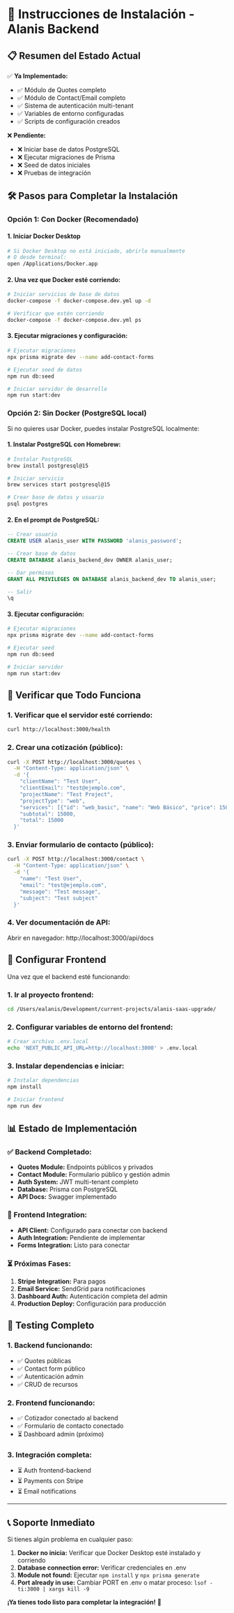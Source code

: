 # 🚀 Instrucciones de Instalación - Alanis Backend

## 📋 **Resumen del Estado Actual**

✅ **Ya Implementado:**
- ✅ Módulo de Quotes completo
- ✅ Módulo de Contact/Email completo 
- ✅ Sistema de autenticación multi-tenant
- ✅ Variables de entorno configuradas
- ✅ Scripts de configuración creados

❌ **Pendiente:**
- ❌ Iniciar base de datos PostgreSQL
- ❌ Ejecutar migraciones de Prisma
- ❌ Seed de datos iniciales
- ❌ Pruebas de integración

## 🛠️ **Pasos para Completar la Instalación**

### **Opción 1: Con Docker (Recomendado)**

#### **1. Iniciar Docker Desktop**
```bash
# Si Docker Desktop no está iniciado, abrirlo manualmente
# O desde terminal:
open /Applications/Docker.app
```

#### **2. Una vez que Docker esté corriendo:**
```bash
# Iniciar servicios de base de datos
docker-compose -f docker-compose.dev.yml up -d

# Verificar que estén corriendo
docker-compose -f docker-compose.dev.yml ps
```

#### **3. Ejecutar migraciones y configuración:**
```bash
# Ejecutar migraciones
npx prisma migrate dev --name add-contact-forms

# Ejecutar seed de datos
npm run db:seed

# Iniciar servidor de desarrollo
npm run start:dev
```

### **Opción 2: Sin Docker (PostgreSQL local)**

Si no quieres usar Docker, puedes instalar PostgreSQL localmente:

#### **1. Instalar PostgreSQL con Homebrew:**
```bash
# Instalar PostgreSQL
brew install postgresql@15

# Iniciar servicio
brew services start postgresql@15

# Crear base de datos y usuario
psql postgres
```

#### **2. En el prompt de PostgreSQL:**
```sql
-- Crear usuario
CREATE USER alanis_user WITH PASSWORD 'alanis_password';

-- Crear base de datos
CREATE DATABASE alanis_backend_dev OWNER alanis_user;

-- Dar permisos
GRANT ALL PRIVILEGES ON DATABASE alanis_backend_dev TO alanis_user;

-- Salir
\q
```

#### **3. Ejecutar configuración:**
```bash
# Ejecutar migraciones
npx prisma migrate dev --name add-contact-forms

# Ejecutar seed
npm run db:seed

# Iniciar servidor
npm run start:dev
```

## 🧪 **Verificar que Todo Funciona**

### **1. Verificar que el servidor esté corriendo:**
```bash
curl http://localhost:3000/health
```

### **2. Crear una cotización (público):**
```bash
curl -X POST http://localhost:3000/quotes \
  -H "Content-Type: application/json" \
  -d '{
    "clientName": "Test User",
    "clientEmail": "test@ejemplo.com",
    "projectName": "Test Project",
    "projectType": "web",
    "services": [{"id": "web_basic", "name": "Web Básico", "price": 15000}],
    "subtotal": 15000,
    "total": 15000
  }'
```

### **3. Enviar formulario de contacto (público):**
```bash
curl -X POST http://localhost:3000/contact \
  -H "Content-Type: application/json" \
  -d '{
    "name": "Test User",
    "email": "test@ejemplo.com",
    "message": "Test message",
    "subject": "Test subject"
  }'
```

### **4. Ver documentación de API:**
Abrir en navegador: http://localhost:3000/api/docs

## 🔗 **Configurar Frontend**

Una vez que el backend esté funcionando:

### **1. Ir al proyecto frontend:**
```bash
cd /Users/ealanis/Development/current-projects/alanis-saas-upgrade/
```

### **2. Configurar variables de entorno del frontend:**
```bash
# Crear archivo .env.local
echo 'NEXT_PUBLIC_API_URL=http://localhost:3000' > .env.local
```

### **3. Instalar dependencias e iniciar:**
```bash
# Instalar dependencias
npm install

# Iniciar frontend
npm run dev
```

## 📊 **Estado de Implementación**

### **✅ Backend Completado:**
- **Quotes Module:** Endpoints públicos y privados
- **Contact Module:** Formulario público y gestión admin
- **Auth System:** JWT multi-tenant completo
- **Database:** Prisma con PostgreSQL
- **API Docs:** Swagger implementado

### **🔄 Frontend Integration:**
- **API Client:** Configurado para conectar con backend
- **Auth Integration:** Pendiente de implementar
- **Forms Integration:** Listo para conectar

### **⏳ Próximas Fases:**
1. **Stripe Integration:** Para pagos
2. **Email Service:** SendGrid para notificaciones
3. **Dashboard Auth:** Autenticación completa del admin
4. **Production Deploy:** Configuración para producción

## 🚀 **Testing Completo**

### **1. Backend funcionando:**
- ✅ Quotes públicas
- ✅ Contact form público
- ✅ Autenticación admin
- ✅ CRUD de recursos

### **2. Frontend funcionando:**
- ✅ Cotizador conectado al backend
- ✅ Formulario de contacto conectado
- ⏳ Dashboard admin (próximo)

### **3. Integración completa:**
- ⏳ Auth frontend-backend
- ⏳ Payments con Stripe
- ⏳ Email notifications

---

## 📞 **Soporte Inmediato**

Si tienes algún problema en cualquier paso:

1. **Docker no inicia:** Verificar que Docker Desktop esté instalado y corriendo
2. **Database connection error:** Verificar credenciales en .env
3. **Module not found:** Ejecutar `npm install` y `npx prisma generate`
4. **Port already in use:** Cambiar PORT en .env o matar proceso: `lsof -ti:3000 | xargs kill -9`

**¡Ya tienes todo listo para completar la integración!** 🎉 